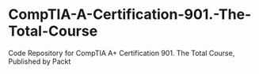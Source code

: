 # CompTIA-A-Certification-901.-The-Total-Course
Code Repository for CompTIA A+ Certification 901. The Total Course, Published by Packt
